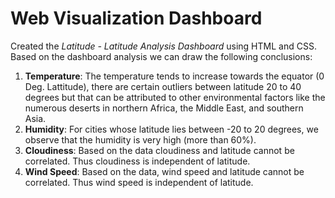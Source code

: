 # Web Visualization Dashboard
Created the *Latitude - Latitude Analysis Dashboard* using HTML and CSS. Based on the dashboard analysis we can draw the following conclusions:
1. **Temperature**: The temperature tends to increase towards the equator (0 Deg. Lattitude), there are certain outliers between latitude 20 to 40 degrees but that can be attributed to other environmental factors like the numerous deserts in northern Africa, the Middle East, and southern Asia.
2. **Humidity**: For cities whose latitude lies between -20 to 20 degrees, we observe that the humidity is very high (more than 60%).
3. **Cloudiness**: Based on the data cloudiness and latitude cannot be correlated. Thus cloudiness is independent of latitude.
4. **Wind Speed**: Based on the data, wind speed and latitude cannot be correlated. Thus wind speed is independent of latitude.

